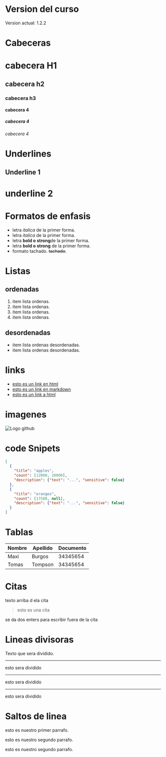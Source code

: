 # Version del curso
Version actual: 1.2.2
# Cabeceras
# cabecera H1
## cabecera h2 
### cabecera h3 
#### cabecera 4
##### cabecera 4
###### cabecera 4


# Underlines
Underline 1
------
underline 2
=====
# Formatos de enfasis 
- letra *italica* de la primer forma.
- letra _italica_ de la primer forma.
- letra **bold o strong**de la primer forma.
- letra __bold o strong__ de la primer forma.
- formato tachado. ~~tachado~~.

# Listas
## ordenadas
1. item lista ordenas.
2. item lista ordenas.
3. item lista ordenas.
4. item lista ordenas.

## desordenadas

- item lista ordenas desordenadas.
- item lista ordenas desordenadas.

# links 
 - <a href="http://www.google.com">esto es un link en html</a>
 - [esto es un link en markdown](http://www.google.com) 
 - [esto es un link a html](index.html) 
 
 # imagenes
 ![Logo github](https://w7.pngwing.com/pngs/914/758/png-transparent-github-social-media-computer-icons-logo-android-github-logo-computer-wallpaper-banner.png)

 # code Snipets
```JSON
[
  {
    "title": "apples",
    "count": [12000, 20000],
    "description": {"text": "...", "sensitive": false}
  },
  {
    "title": "oranges",
    "count": [17500, null],
    "description": {"text": "...", "sensitive": false}
  }
]
```

# Tablas

|Nombre |Apellido | Documento |
|------ | ------- | --------- |
|Maxi   | Burgos  | 34345654  |
|Tomas  | Tompson | 34345654  |

# Citas
texto arriba d ela cita
>esto es una cita

se da dos enters para escribir fuera de la cita

# Lineas divisoras
Texto que sera dividido.

---
esto sera dividido

***
esto sera dividido

___
esto sera dividido

# Saltos de linea
esto es nuestro primer parrafo.

esto es nuestro segundo parrafo.

esto es nuestro segundo parrafo.
